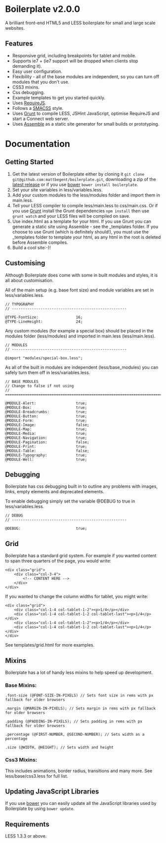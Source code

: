 # Boilerplate v2.0.0

A brilliant front-end HTML5 and LESS boilerplate for small and large scale websites.

## Features

* Responsive grid, including breakpoints for tablet and mobile.
* Supports ie7 + (ie7 support will be dropped when clients stop demanding it).
* Easy user configuration.
* Flexibility - all of the base modules are independent, so you can turn off modules that you don't use.
* CSS3 mixins.
* Css debugging.
* Example templates to get you started quickly.
* Uses [RequireJS](http://requirejs.org/).
* Follows a [SMACSS](http://smacss.com/) style.
* Uses [Grunt](http://gruntjs.com/) to compile LESS, JSHint JavaScript, optimise RequireJS and start a Connect web server.
* Uses [Assemble](https://github.com/assemble/assemble) as a static site generator for small builds or prototyping.

# Documentation

## Getting Started

1. Get the latest version of Boilerplate either by cloning it `git clone git@github.com:mattbegent/boilerplate.git`, downloading a zip of the [latest release](https://github.com/mattbegent/boilerplate/archive/master.zip) or if you use [bower](https://github.com/twitter/bower) `bower install boilerplate`.
2. Set your site variables in less/variables.less.
3. Add your custom modules to the less/modules folder and import them in main.less.
4. Tell your LESS compiler to compile less/main.less to css/main.css. Or if you use [Grunt](http://gruntjs.com/) install the Grunt dependencies `npm install` then use `grunt watch` and your LESS files will be compiled on save.
5. Use index.html as a template for your html. If you use Grunt you can generate a static site using Assemble - see the _templates folder. If you choose to use Grunt (which is definitely should!), you must use the _templates folder to template your html, as any html in the root is deleted before Assemble compiles.
6. Build a cool site:-)! 

## Customising

Although Boilerplate does come with some in built modules and styles, it is all about customisation.

All of the main setup (e.g. base font size) and module variables are set in less/variables.less.

	// TYPOGRAPHY
	// ----------------------------------------------------

	@TYPE-FontSize: 				16;
	@TYPE-LineHeight: 				24;

Any custom modules (for example a special box) should be placed in the modules folder (less/modules) and imported in main.less (less/main.less). 

	// MODULES
	// ----------------------------------------------------

	@import "modules/special-box.less";

As all of the built in modules are independent (less/base_modules) you can safely turn them off in less/variables.less.
	
	// BASE MODULES
	// Change to false if not using
	// =========================================================================//

	@MODULE-Alert:                  true;
	@MODULE-Box:                    true;
	@MODULE-Breadcrumbs:            true;
	@MODULE-Button:                 true;
	@MODULE-Form:                   true;
	@MODULE-Image:                  false;
	@MODULE-Map:                    true;
	@MODULE-Media:                  true;
	@MODULE-Navigation:             true;
	@MODULE-Pagination:             false;
	@MODULE-Print:                  true;
	@MODULE-Table:                  false;
	@MODULE-Typography:             true;
	@MODULE-Well:                   true;

## Debugging

Boilerplate has css debugging built in to outline any problems with images, links, empty elements and deprecated elements.

To enable debugging simply set the variable @DEBUG to true in less/variables.less.

	// DEBUG
	// ----------------------------------------------------

	@DEBUG:							true;

## Grid

Boilerplate has a standard grid system. For example if you wanted content to span three quarters of the page, you would write:

	<div class="grid">
		<div class="col-3-4">
			<!-- CONTENT HERE -->
		</div>
	</div>

If you wanted to change the column widths for tablet, you might write:

	<div class="grid">
        <div class="col-1-4 col-tablet-1-2"><p>1/4</p></div>
        <div class="col-1-4 col-tablet-1-2 col-tablet-last"><p>1/4</p></div>
        <div class="col-1-4 col-tablet-1-2"><p>1/4</p></div>
        <div class="col-1-4 col-tablet-1-2 col-tablet-last"><p>1/4</p></div>
    </div>	

See templates/grid.html for more examples.    

## Mixins

Boilerplate has a lot of handy less mixins to help speed up development. 

### Base Mixins:

	.font-size (@FONT-SIZE-IN-PIXELS) // Sets font size in rems with px fallback for older browsers

	.margin (@MARGIN-IN-PIXELS); // Sets margin in rems with px fallback for older browsers

	.padding (@PADDING-IN-PIXELS); // Sets padding in rems with px fallback for older browsers

	.percentage (@FIRST-NUMBER, @SECOND-NUMBER); // Sets width as a percentage

	.size (@WIDTH, @HEIGHT); // Sets width and height

### Css3 Mixins:

This includes animations, border radius, transitions and many more. See less/base/css3.less for full list.

## Updating JavaScript Libraries

If you use [bower](https://github.com/twitter/bower) you can easily update all the JavaScript libraries used by Boilerplate by using `bower update`.

## Requirements

LESS 1.3.3 or above.